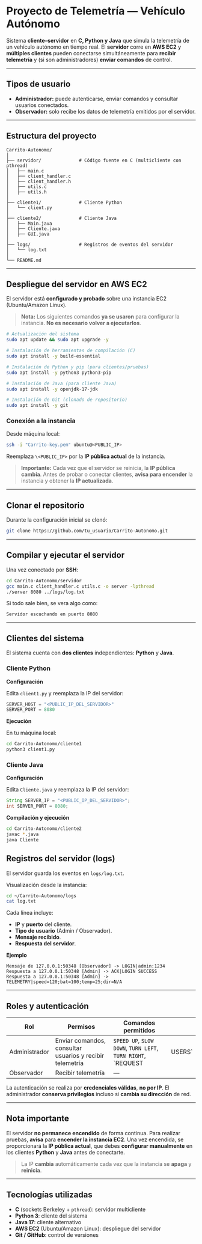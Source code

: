 # Proyecto de Telemetría — Vehículo Autónomo

Sistema **cliente–servidor** en **C, Python y Java** que simula la telemetría de un vehículo autónomo en tiempo real.
El **servidor** corre en **AWS EC2** y **múltiples clientes** pueden conectarse simultáneamente para **recibir telemetría** y (si son administradores) **enviar comandos** de control.

---

## Tipos de usuario

* **Administrador:** puede autenticarse, enviar comandos y consultar usuarios conectados.
* **Observador:** solo recibe los datos de telemetría emitidos por el servidor.

---

## Estructura del proyecto

```text
Carrito-Autonomo/
│
├── servidor/              # Código fuente en C (multicliente con pthread)
│   ├── main.c
│   ├── client_handler.c
│   ├── client_handler.h
│   ├── utils.c
│   ├── utils.h
│
├── cliente1/              # Cliente Python
│   └── client.py
│
├── cliente2/              # Cliente Java
│   ├── Main.java
│   ├── Cliente.java
│   ├── GUI.java
│
├── logs/                  # Registros de eventos del servidor
│   └── log.txt
│
└── README.md
```

---

## Despliegue del servidor en AWS EC2

El servidor está **configurado y probado** sobre una instancia EC2 (Ubuntu/Amazon Linux).

> **Nota:** Los siguientes comandos **ya se usaron** para configurar la instancia. **No es necesario volver a ejecutarlos**.

```bash
# Actualización del sistema
sudo apt update && sudo apt upgrade -y

# Instalación de herramientas de compilación (C)
sudo apt install -y build-essential

# Instalación de Python y pip (para clientes/pruebas)
sudo apt install -y python3 python3-pip

# Instalación de Java (para cliente Java)
sudo apt install -y openjdk-17-jdk

# Instalación de Git (clonado de repositorio)
sudo apt install -y git
```

### Conexión a la instancia

Desde máquina local:

```bash
ssh -i "Carrito-key.pem" ubuntu@<PUBLIC_IP>
```

Reemplaza `\<PUBLIC_IP>` por la **IP pública actual** de la instancia.

> **Importante:** Cada vez que el servidor se reinicia, la **IP pública cambia**.
> Antes de probar o conectar clientes, **avisa para encender** la instancia y obtener la **IP actualizada**.

---

## Clonar el repositorio

Durante la configuración inicial se clonó:

```bash
git clone https://github.com/tu_usuario/Carrito-Autonomo.git
```

---

## Compilar y ejecutar el servidor

Una vez conectado por **SSH**:

```bash
cd Carrito-Autonomo/servidor
gcc main.c client_handler.c utils.c -o server -lpthread
./server 8080 ../logs/log.txt
```

Si todo sale bien, se vera algo como:

```
Servidor escuchando en puerto 8080
```

---

## Clientes del sistema

El sistema cuenta con **dos clientes** independientes: **Python** y **Java**.

### Cliente Python

**Configuración**

Edita `client1.py` y reemplaza la IP del servidor:

```python
SERVER_HOST = "<PUBLIC_IP_DEL_SERVIDOR>"
SERVER_PORT = 8080
```

**Ejecución**

En tu máquina local:

```bash
cd Carrito-Autonomo/cliente1
python3 client1.py
```



### Cliente Java

**Configuración**

Edita `Cliente.java` y reemplaza la IP del servidor:

```java
String SERVER_IP = "<PUBLIC_IP_DEL_SERVIDOR>";
int SERVER_PORT = 8080;
```

**Compilación y ejecución**

```bash
cd Carrito-Autonomo/cliente2
javac *.java
java Cliente
```


## Registros del servidor (logs)

El servidor guarda los eventos en `logs/log.txt`.

Visualización desde la instancia:

```bash
cd ~/Carrito-Autonomo/logs
cat log.txt
```

Cada línea incluye:

* **IP** y **puerto** del cliente.
* **Tipo de usuario** (Admin / Observador).
* **Mensaje recibido**.
* **Respuesta del servidor**.

**Ejemplo**

```
Mensaje de 127.0.0.1:50348 [Observador] -> LOGIN|admin:1234
Respuesta a 127.0.0.1:50348 [Admin] -> ACK|LOGIN SUCCESS
Respuesta a 127.0.0.1:50348 [Admin] -> TELEMETRY|speed=120;bat=100;temp=25;dir=N/A
```

---

## Roles y autenticación

| Rol           | Permisos                                                 | Comandos permitidos                                          |        |
| ------------- | -------------------------------------------------------- | ------------------------------------------------------------ | ------ |
| Administrador | Enviar comandos, consultar usuarios y recibir telemetría | `SPEED UP`, `SLOW DOWN`, `TURN LEFT`, `TURN RIGHT`, `REQUEST | USERS` |
| Observador    | Recibir telemetría                                       | —                                                            |        |

La autenticación se realiza por **credenciales válidas**, **no por IP**.
El administrador **conserva privilegios** incluso si **cambia su dirección** de red.

---

## Nota importante

El servidor **no permanece encendido** de forma continua.
Para realizar pruebas, **avisa** para **encender la instancia EC2**.
Una vez encendida, se proporcionará la **IP pública actual**, que debes **configurar manualmente** en los clientes **Python** y **Java** antes de conectarte.

> La IP **cambia** automáticamente cada vez que la instancia se **apaga** y **reinicia**.

---

## Tecnologías utilizadas

* **C** (sockets Berkeley + `pthread`): servidor multicliente
* **Python 3**: cliente del sistema
* **Java 17**: cliente alternativo
* **AWS EC2** (Ubuntu/Amazon Linux): despliegue del servidor
* **Git / GitHub**: control de versiones

